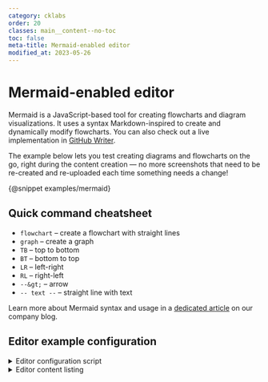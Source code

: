 ```yaml
---
category: cklabs
order: 20
classes: main__content--no-toc
toc: false
meta-title: Mermaid-enabled editor
modified_at: 2023-05-26
---
```


# Mermaid-enabled editor

Mermaid is a JavaScript-based tool for creating flowcharts and diagram visualizations. It uses a syntax Markdown-inspired to create and dynamically modify flowcharts. You can also check out a live implementation in [GitHub Writer](https://ckeditor.com/blog/github-writer-now-available-with-mermaid-support/).

The example below lets you test creating diagrams and flowcharts on the go, right during the content creation &mdash; no more screenshots that need to be re-created and re-uploaded each time something needs a change!

{@snippet examples/mermaid}

## Quick command cheatsheet<!-- consider whether we need this, or just the article link -->

* `flowchart` &ndash; create a flowchart with straight lines
* `graph` &ndash; create a graph
* `TB` &ndash; top to bottom
* `BT` &ndash; bottom to top
* `LR` &ndash; left-right
* `RL` &ndash; right-left
* `--&gt;` &ndash; arrow
* `-- text --` &ndash; straight line with text

Learn more about Mermaid syntax and usage in a [dedicated article](https://ckeditor.com/blog/basic-overview-of-creating-flowcharts-using-mermaid/) on our company blog.


## Editor example configuration

<details>
<summary>Editor configuration script</summary>

```js
Later
```

</details>

<details>
<summary>Editor content listing</summary>

```html
Later
```

</details>

